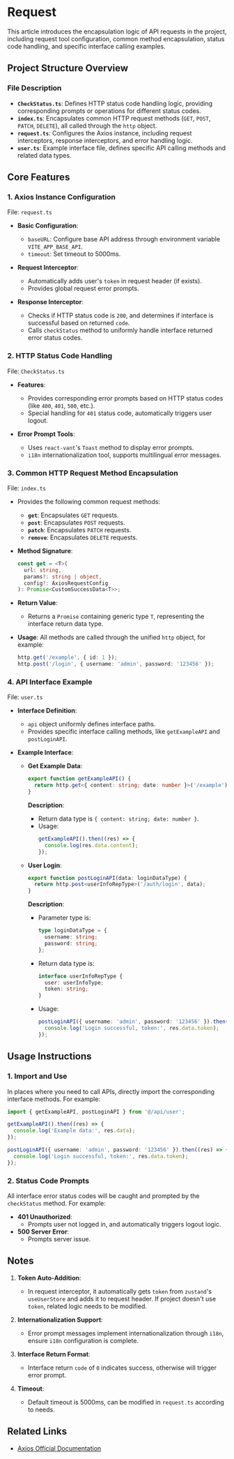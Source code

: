 # Request

This article introduces the encapsulation logic of API requests in the project, including request tool configuration, common method encapsulation, status code handling, and specific interface calling examples.

## Project Structure Overview

### File Description

- **`CheckStatus.ts`**: Defines HTTP status code handling logic, providing corresponding prompts or operations for different status codes.
- **`index.ts`**: Encapsulates common HTTP request methods (`GET`, `POST`, `PATCH`, `DELETE`), all called through the `http` object.
- **`request.ts`**: Configures the Axios instance, including request interceptors, response interceptors, and error handling logic.
- **`user.ts`**: Example interface file, defines specific API calling methods and related data types.

## Core Features

### 1. Axios Instance Configuration

File: `request.ts`

- **Basic Configuration**:

  - `baseURL`: Configure base API address through environment variable `VITE_APP_BASE_API`.
  - `timeout`: Set timeout to 5000ms.

- **Request Interceptor**:

  - Automatically adds user's `token` in request header (if exists).
  - Provides global request error prompts.

- **Response Interceptor**:
  - Checks if HTTP status code is `200`, and determines if interface is successful based on returned `code`.
  - Calls `checkStatus` method to uniformly handle interface returned error status codes.

### 2. HTTP Status Code Handling

File: `CheckStatus.ts`

- **Features**:

  - Provides corresponding error prompts based on HTTP status codes (like `400`, `401`, `500`, etc.).
  - Special handling for `401` status code, automatically triggers user logout.

- **Error Prompt Tools**:
  - Uses `react-vant`'s `Toast` method to display error prompts.
  - `i18n` internationalization tool, supports multilingual error messages.

### 3. Common HTTP Request Method Encapsulation

File: `index.ts`

- Provides the following common request methods:

  - **`get`**: Encapsulates `GET` requests.
  - **`post`**: Encapsulates `POST` requests.
  - **`patch`**: Encapsulates `PATCH` requests.
  - **`remove`**: Encapsulates `DELETE` requests.

- **Method Signature**:

  ```typescript
  const get = <T>(
    url: string,
    params?: string | object,
    config?: AxiosRequestConfig
  ): Promise<CustomSuccessData<T>>;
  ```

- **Return Value**:

  - Returns a `Promise` containing generic type `T`, representing the interface return data type.

- **Usage**:
  All methods are called through the unified `http` object, for example:
  ```typescript
  http.get('/example', { id: 1 });
  http.post('/login', { username: 'admin', password: '123456' });
  ```

### 4. API Interface Example

File: `user.ts`

- **Interface Definition**:

  - `api` object uniformly defines interface paths.
  - Provides specific interface calling methods, like `getExampleAPI` and `postLoginAPI`.

- **Example Interface**:

  - **Get Example Data**:

    ```typescript
    export function getExampleAPI() {
      return http.get<{ content: string; date: number }>('/example');
    }
    ```

    **Description**:

    - Return data type is `{ content: string; date: number }`.
    - Usage:
      ```typescript
      getExampleAPI().then((res) => {
        console.log(res.data.content);
      });
      ```

  - **User Login**:
    ```typescript
    export function postLoginAPI(data: loginDataType) {
      return http.post<userInfoRepType>('/auth/login', data);
    }
    ```
    **Description**:
    - Parameter type is:
      ```typescript
      type loginDataType = {
        username: string;
        password: string;
      };
      ```
    - Return data type is:
      ```typescript
      interface userInfoRepType {
        user: userInfoType;
        token: string;
      }
      ```
    - Usage:
      ```typescript
      postLoginAPI({ username: 'admin', password: '123456' }).then((res) => {
        console.log('Login successful, token:', res.data.token);
      });
      ```

## Usage Instructions

### 1. Import and Use

In places where you need to call APIs, directly import the corresponding interface methods. For example:

```typescript
import { getExampleAPI, postLoginAPI } from '@/api/user';

getExampleAPI().then((res) => {
  console.log('Example data:', res.data);
});

postLoginAPI({ username: 'admin', password: '123456' }).then((res) => {
  console.log('Login successful, token:', res.data.token);
});
```

### 2. Status Code Prompts

All interface error status codes will be caught and prompted by the `checkStatus` method. For example:

- **401 Unauthorized**:
  - Prompts user not logged in, and automatically triggers logout logic.
- **500 Server Error**:
  - Prompts server issue.

## Notes

1. **Token Auto-Addition**:

   - In request interceptor, it automatically gets `token` from `zustand`'s `useUserStore` and adds it to request header. If project doesn't use `token`, related logic needs to be modified.

2. **Internationalization Support**:

   - Error prompt messages implement internationalization through `i18n`, ensure `i18n` configuration is complete.

3. **Interface Return Format**:

   - Interface return `code` of `0` indicates success, otherwise will trigger error prompt.

4. **Timeout**:
   - Default timeout is 5000ms, can be modified in `request.ts` according to needs.

## Related Links

- [Axios Official Documentation](https://axios-http.com/)
